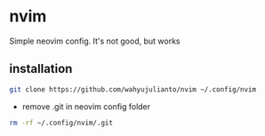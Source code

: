 # nvim
Simple neovim config. It's not good, but works
  
## installation
  ```sh
  git clone https://github.com/wahyujulianto/nvim ~/.config/nvim
  ```
- remove .git in neovim config folder
```sh
rm -rf ~/.config/nvim/.git
```
